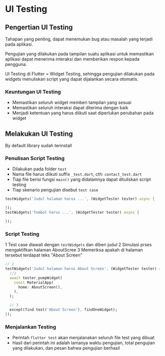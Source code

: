 # UI Testing

## Pengertian UI Testing

Tahapan yang penting, dapat menemukan bug atau masalah yang terjadi pada aplikasi.

Pengujian yang dilakukan pada tampilan suatu aplikasi untuk memastikan aplikasi dapat menerima interaksi dan memberikan respon kepada pengguna.

UI Testing di Flutter = Widget Testing, sehingga pengujian dilakukan pada widgets menuliskan script yang dapat dijalankan secara otomatis.

### Keuntungan UI Testing

- Memastikan seluruh widget memberi tampilan yang sesuai
- Memastikan seluruh interaksi dapat diterima dengan baik
- Menjadi ketentuan yang harus diikuti saat diperlukan perubahan pada widget

## Melakukan UI Testing

By default library sudah terinstall

### Penulisan Script Testing

- Dilakukan pada folder `test`
- Nama file harus diikuti suffix `_test.dart`, cth: `contact_test.dart`
- Tiap file berisi fungsi `main()` yang didalamnya dapat dituliskan script testing
- Tiap skenario pengujian disebut `test case`

```dart
testWidgets('Judul halaman harus ...', (WidgetTester tester) async {

});
testWidgets('Tombol harus ...', (WidgetTester tester) async {

});
```

### Script Testing

1 Test case diawali dengan `testWidgets` dan diberi judul
2 Simulasi prses mengaktifkan halaman AboutScree
3 Memeriksa apakah di halaman tersebut terdapat teks "About Screen"

```dart
// 1
testWidgets('Judul halaman harus About Screen', (WidgetTester tester) async {
  //2
  await tester.pumpWidget(
    const MaterialApp(
      home: AboutScreen(),
    ),
  );

  // 3
  except(find.text('About Screen'), findOneWidget);
});
```

### Menjalankan Testing

- Perintah `flutter test` akan menjalanakan seluruh file test yang dibuat
- Hasil dari perintah ini adalah lamanya waktu pengujian, total pengujian yang dilakukan, dan pesan bahwa pengujian berhasil

